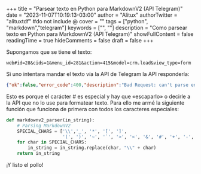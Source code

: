 +++
title = "Parsear texto en Python para MarkdownV2 (API Telegram)"
date = "2023-11-07T10:19:13-03:00"
author = "Alitux"
authorTwitter = "alituxtdf" #do not include @
cover = ""
tags = ["python", "markdown","telegram"]
keywords = ["", ""]
description = "Como parsear texto en Python para MarkdownV2 (API Telegram)"
showFullContent = false
readingTime = true
hideComments = false
draft = false
+++

Supongamos que se tiene el texto:

```code
web#id=28&cids=1&menu_id=281&action=415&model=crm.lead&view_type=form
```
Si uno intentara mandar el texto vía la API de Telegram la API respondería:
```json	
{"ok":false,"error_code":400,"description":"Bad Request: can't parse entities: Character '#' is reserved and must be escaped with the preceding '\\'"}
```

Esto es porque el carácter # es especial y hay que «escaparlo» o decirle a la API que no lo use para formatear texto. Para ello me armé la siguiente función que funciona de primera con todos los caracteres especiales:

```python
def markdownv2_parser(in_string):
    # Parsing MarkdownV2
    SPECIAL_CHARS = ['\\','_', '*', '[', ']',
                     '(', ')', '~', '`', '>', '<', '&', '#', '+', '-', '=', '|', '{', '}', '.', '!']
    for char in SPECIAL_CHARS:
        in_string = in_string.replace(char, "\\" + char)
    return in_string
```
¡Y listo el pollo!